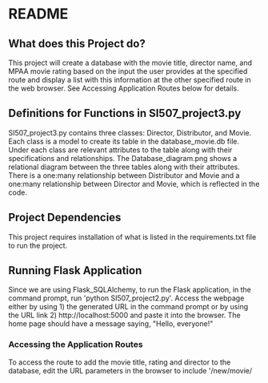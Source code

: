 # **README**

## **What does this Project do?**
This project will create a database with the movie title, director name, and MPAA movie rating based on the input the user provides at the specified route and display a list with this information at the other specified route in the web browser. See Accessing Application Routes below for details.

## **Definitions for Functions in SI507_project3.py**
SI507_project3.py contains three classes: Director, Distributor, and Movie. Each class is a model to create its table in the database_movie.db file. Under each class are relevant attributes to the table along with their specifications and relationships. The Database_diagram.png shows a relational diagram between the three tables along with their attributes. There is a one:many relationship between Distributor and Movie and a one:many relationship between Director and Movie, which is reflected in the code.


## **Project Dependencies**

This project requires installation of what is listed in the requirements.txt file to run the project.


## **Running Flask Application**

Since we are using Flask_SQLAlchemy, to run the Flask application, in the command prompt, run 'python SI507_project2.py'. Access the webpage either by using 1) the generated URL in the command prompt or by using the URL link 2) http://localhost:5000 and paste it into the browser. The home page should have a message saying, "Hello, everyone!"

### **Accessing the Application Routes**
To access the route to add the movie title, rating and director to the database, edit the URL parameters in the browser to include '/new/movie/<title>/<rating>/<director>/'. Please note the way the code is set up, each movie added can only be added once. This means if a movie title has been directed by multiple directors, once the movie title is saved with one director, it will not save the same movie title with a different director to the database. To access the route to view the full list of all movie tiles, ratings, and directors added to the database, edit the URL parameters in the browser to include '/movies/all/'.
